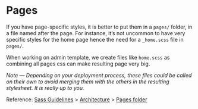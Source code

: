 # Pages

If you have page-specific styles, it is better to put them in a `pages/` folder, in a file named after the page. For instance, it’s not uncommon to have very specific styles for the home page hence the need for a `_home.scss` file in `pages/`.

When working on admin template, we create files like `home.scss` as combining all pages css can make resulting page very big.

_Note — Depending on your deployment process, these files could be called on their own to avoid merging them with the others in the resulting stylesheet. It is really up to you._

Reference: [Sass Guidelines](http://sass-guidelin.es/) > [Architecture](http://sass-guidelin.es/#architecture) > [Pages folder](http://sass-guidelin.es/#pages-folder)
